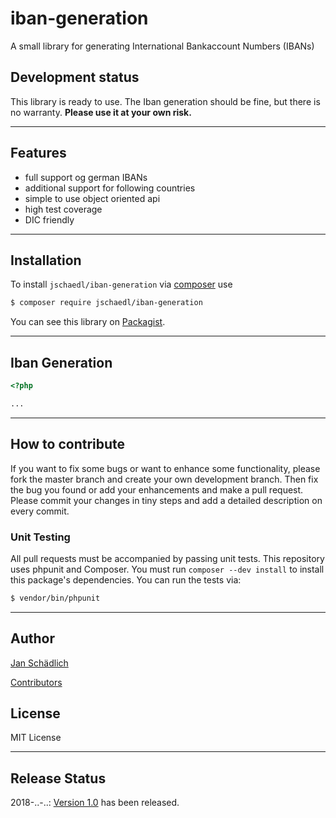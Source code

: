 # iban-generation

A small library for generating International Bankaccount Numbers (IBANs)

## Development status

This library is ready to use. The Iban generation should be fine, but there is no warranty. **Please use it at your own risk.**

---

## Features

* full support og german IBANs
* additional support for following countries
* simple to use object oriented api
* high test coverage
* DIC friendly

---

## Installation

To install `jschaedl/iban-generation` via [composer](https://getcomposer.org/) use

```sh
$ composer require jschaedl/iban-generation
```

You can see this library on [Packagist](https://packagist.org/packages/jschaedl/iban-generation).

---

## Iban Generation

```php
<?php

...

```

---
 
## How to contribute
If you want to fix some bugs or want to enhance some functionality, please fork the master branch and create your own development branch. 
Then fix the bug you found or add your enhancements and make a pull request. Please commit your changes in tiny steps and add a detailed description on every commit. 

### Unit Testing

All pull requests must be accompanied by passing unit tests. This repository uses phpunit and Composer. 
You must run `composer --dev install` to install this package's dependencies. You can run the tests via:

```sh
$ vendor/bin/phpunit
```

---
   
## Author

[Jan Schädlich](https://www.linkedin.com/in/janschaedlich)

[Contributors](https://github.com/jschaedl/iban-validation/graphs/contributors)

## License

MIT License

---

## Release Status

2018-..-..: [Version 1.0](https://github.com/jschaedl/iban-generation/releases/tag/v1.0) has been released.
